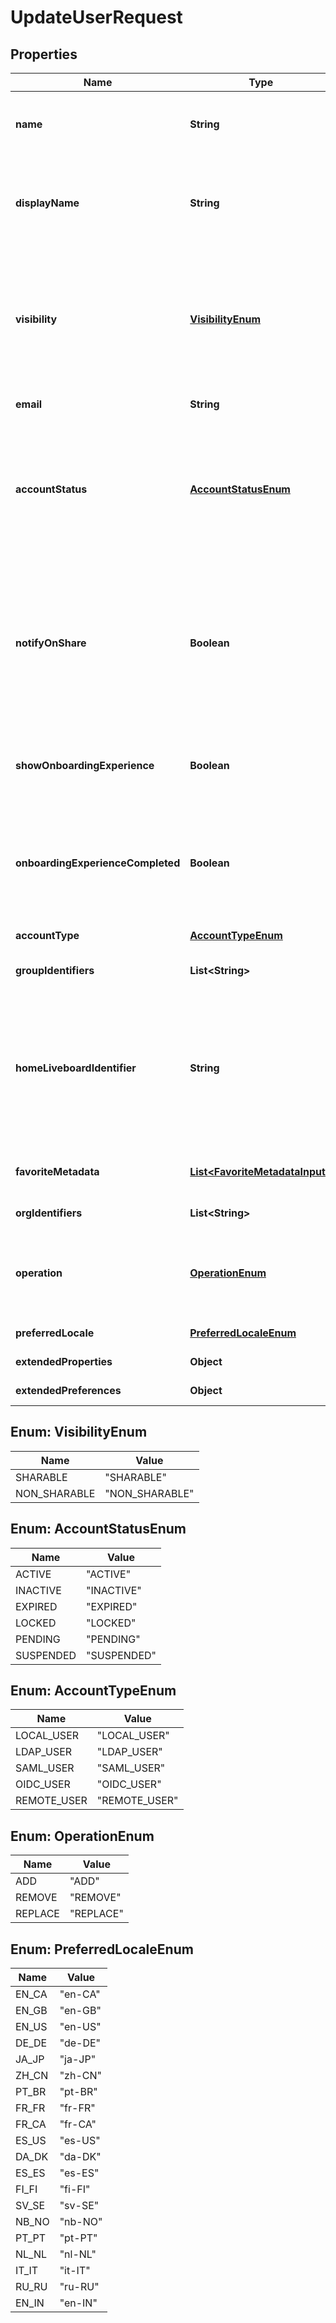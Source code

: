 

# UpdateUserRequest


## Properties

| Name | Type | Description | Notes |
|------------ | ------------- | ------------- | -------------|
|**name** | **String** | Name of the user. The username string must be unique. |  [optional] |
|**displayName** | **String** | A unique display name string for the user account, usually their first and last name |  [optional] |
|**visibility** | [**VisibilityEnum**](#VisibilityEnum) | Visibility of the users. When set to SHARABLE, the user is visible to other users and groups when they try to share an object. |  [optional] |
|**email** | **String** | Email of the user account |  [optional] |
|**accountStatus** | [**AccountStatusEnum**](#AccountStatusEnum) | Current status of the user account. The &#x60;SUSPENDED&#x60; user state indicates a transitional state applicable to IAMv2 users only. |  [optional] |
|**notifyOnShare** | **Boolean** | User preference for receiving email notifications when another ThoughtSpot user shares a metadata object such as Answer, Liveboard, or Worksheet. |  [optional] |
|**showOnboardingExperience** | **Boolean** | The user preference for revisiting the onboarding experience. |  [optional] |
|**onboardingExperienceCompleted** | **Boolean** | Indicates if the user has completed the onboarding and allows turning off the onboarding walkthrough. |  [optional] |
|**accountType** | [**AccountTypeEnum**](#AccountTypeEnum) | Type of the account. |  [optional] |
|**groupIdentifiers** | **List&lt;String&gt;** | GUIDs or names of the groups. |  [optional] |
|**homeLiveboardIdentifier** | **String** | GUID of the Liveboard to set a default Liveboard for the user. ThoughtSpot displays this Liveboard on the Home page when the user logs in. |  [optional] |
|**favoriteMetadata** | [**List&lt;FavoriteMetadataInput&gt;**](FavoriteMetadataInput.md) | Metadata objects to add to the user&#39;s favorites list. |  [optional] |
|**orgIdentifiers** | **List&lt;String&gt;** | IDs of the Orgs. |  [optional] |
|**operation** | [**OperationEnum**](#OperationEnum) | Type of update operation. Default operation type is REPLACE |  [optional] |
|**preferredLocale** | [**PreferredLocaleEnum**](#PreferredLocaleEnum) | Locale for the user. |  [optional] |
|**extendedProperties** | **Object** | Properties for the user |  [optional] |
|**extendedPreferences** | **Object** | Preferences for the user |  [optional] |



## Enum: VisibilityEnum

| Name | Value |
|---- | -----|
| SHARABLE | &quot;SHARABLE&quot; |
| NON_SHARABLE | &quot;NON_SHARABLE&quot; |



## Enum: AccountStatusEnum

| Name | Value |
|---- | -----|
| ACTIVE | &quot;ACTIVE&quot; |
| INACTIVE | &quot;INACTIVE&quot; |
| EXPIRED | &quot;EXPIRED&quot; |
| LOCKED | &quot;LOCKED&quot; |
| PENDING | &quot;PENDING&quot; |
| SUSPENDED | &quot;SUSPENDED&quot; |



## Enum: AccountTypeEnum

| Name | Value |
|---- | -----|
| LOCAL_USER | &quot;LOCAL_USER&quot; |
| LDAP_USER | &quot;LDAP_USER&quot; |
| SAML_USER | &quot;SAML_USER&quot; |
| OIDC_USER | &quot;OIDC_USER&quot; |
| REMOTE_USER | &quot;REMOTE_USER&quot; |



## Enum: OperationEnum

| Name | Value |
|---- | -----|
| ADD | &quot;ADD&quot; |
| REMOVE | &quot;REMOVE&quot; |
| REPLACE | &quot;REPLACE&quot; |



## Enum: PreferredLocaleEnum

| Name | Value |
|---- | -----|
| EN_CA | &quot;en-CA&quot; |
| EN_GB | &quot;en-GB&quot; |
| EN_US | &quot;en-US&quot; |
| DE_DE | &quot;de-DE&quot; |
| JA_JP | &quot;ja-JP&quot; |
| ZH_CN | &quot;zh-CN&quot; |
| PT_BR | &quot;pt-BR&quot; |
| FR_FR | &quot;fr-FR&quot; |
| FR_CA | &quot;fr-CA&quot; |
| ES_US | &quot;es-US&quot; |
| DA_DK | &quot;da-DK&quot; |
| ES_ES | &quot;es-ES&quot; |
| FI_FI | &quot;fi-FI&quot; |
| SV_SE | &quot;sv-SE&quot; |
| NB_NO | &quot;nb-NO&quot; |
| PT_PT | &quot;pt-PT&quot; |
| NL_NL | &quot;nl-NL&quot; |
| IT_IT | &quot;it-IT&quot; |
| RU_RU | &quot;ru-RU&quot; |
| EN_IN | &quot;en-IN&quot; |



